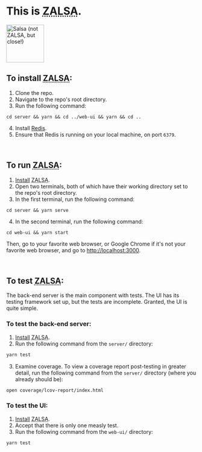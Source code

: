# <strong>This is <abbr title="Zac's Amazing Link Shortener App">ZALSA</abbr>.</strong>

<img src="https://thecozycook.com/wp-content/uploads/2021/06/Salsa-Recipe-f-500x375.jpg" width="100px" alt="Salsa (not ZALSA, but close!)" />

## To install <abbr title="Zac's Amazing Link Shortener App">ZALSA</abbr>:

1. Clone the repo.
2. Navigate to the repo's root directory.
3. Run the following command:

```
cd server && yarn && cd ../web-ui && yarn && cd ..
```

4. Install [Redis](https://redis.io/docs/getting-started/).
5. Ensure that Redis is running on your local machine, on port `6379`.

<br />

## To run <abbr title="Zac's Amazing Link Shortener App">ZALSA</abbr>:

1. [Install](#to-install-zalsa) <abbr title="Zac's Amazing Link Shortener App">ZALSA</abbr>.
2. Open two terminals, both of which have their working directory set to the repo's root directory.
3. In the first terminal, run the following command:

```
cd server && yarn serve
```

4. In the second terminal, run the following command:

```
cd web-ui && yarn start
```

Then, go to your favorite web browser, or Google Chrome if it's not your favorite web browser, and go to [http://localhost:3000](http://localhost:3000).

<br />

## To test <abbr title="Zac's Amazing Link Shortener App">ZALSA</abbr>:

The back-end server is the main component with tests. The UI has its testing framework set up, but the tests are incomplete. Granted, the UI is quite simple.

### To test the back-end server:

1. [Install](#to-install-zalsa) <abbr title="Zac's Amazing Link Shortener App">ZALSA</abbr>.
2. Run the following command from the `server/` directory:

```bash
yarn test
```

3. Examine coverage. To view a coverage report post-testing in greater detail, run the following command from the `server/` directory (where you already should be):

```bash
open coverage/lcov-report/index.html
```

### To test the UI:

1. [Install](#to-install-zalsa) <abbr title="Zac's Amazing Link Shortener App">ZALSA</abbr>.
2. Accept that there is only one measly test.
3. Run the following command from the `web-ui/` directory:

```bash
yarn test
```
